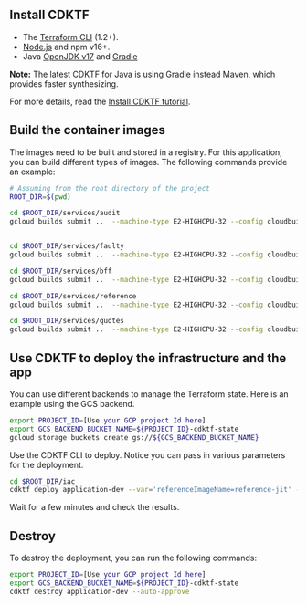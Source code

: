 ## Install CDKTF

* The [Terraform CLI](https://developer.hashicorp.com/terraform/tutorials/aws-get-started/install-cli) (1.2+).
* [Node.js](https://nodejs.org/en) and npm v16+.
* Java [OpenJDK v17](https://openjdk.java.net/) and [Gradle](https://gradle.org/install/)

__Note:__ The latest CDKTF for Java is using Gradle instead Maven, which provides faster synthesizing.


For more details, read the [Install CDKTF tutorial](https://developer.hashicorp.com/terraform/tutorials/cdktf/cdktf-install).

## Build the container images

The images need to be built and stored in a registry. For this application, you can build different types of images. The following commands provide an example:

```bash
# Assuming from the root directory of the project
ROOT_DIR=$(pwd)

cd $ROOT_DIR/services/audit
gcloud builds submit ..  --machine-type E2-HIGHCPU-32 --config cloudbuild.yaml 


cd $ROOT_DIR/services/faulty
gcloud builds submit ..  --machine-type E2-HIGHCPU-32 --config cloudbuild.yaml --substitutions=_TYPE=jit

cd $ROOT_DIR/services/bff
gcloud builds submit ..  --machine-type E2-HIGHCPU-32 --config cloudbuild.yaml --substitutions=_TYPE=jit

cd $ROOT_DIR/services/reference
gcloud builds submit ..  --machine-type E2-HIGHCPU-32 --config cloudbuild.yaml --substitutions=_TYPE=jit

cd $ROOT_DIR/services/quotes
gcloud builds submit ..  --machine-type E2-HIGHCPU-32 --config cloudbuild.yaml
```

## Use CDKTF to deploy the infrastructure and the app

You can use different backends to manage the Terraform state. Here is an example using the GCS backend.

```bash
export PROJECT_ID=[Use your GCP project Id here]
export GCS_BACKEND_BUCKET_NAME=${PROJECT_ID}-cdktf-state
gcloud storage buckets create gs://${GCS_BACKEND_BUCKET_NAME}
```

Use the CDKTF CLI to deploy. Notice you can pass in various parameters for the deployment.
```bash
cd $ROOT_DIR/iac
cdktf deploy application-dev --var='referenceImageName=reference-jit' --var='bffImageName=bff-jit' --var='faultyImageName=faulty-jit' --auto-approve
```

Wait for a few minutes and check the results.

## Destroy

To destroy the deployment, you can run the following commands:
```bash
export PROJECT_ID=[Use your GCP project Id here]
export GCS_BACKEND_BUCKET_NAME=${PROJECT_ID}-cdktf-state
cdktf destroy application-dev --auto-approve
```